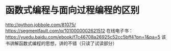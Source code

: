 # 函数式编程与面向过程编程的区别
http://python.jobbole.com/81075/
https://segmentfault.com/q/1010000002621512
在线电子书：
https://yuedu.baidu.com/ebook/f7c46708a26925c52cc5bff4?pn=1&pa=5
该书讲解函数式编程的思想，讲的不错（只读了试读部分）